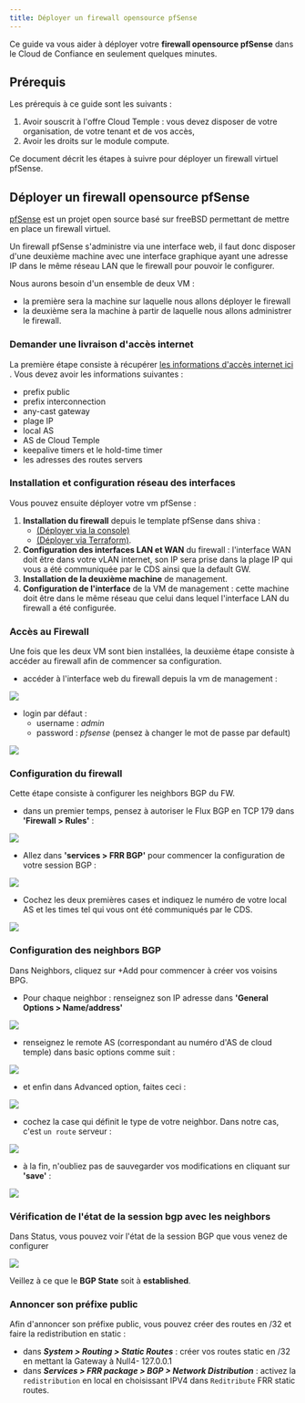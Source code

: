 ```yaml
---
title: Déployer un firewall opensource pfSense
---
```

Ce guide va vous aider à déployer votre __firewall opensource pfSense__ dans le Cloud de Confiance en seulement quelques minutes.

## Prérequis
Les prérequis à ce guide sont les suivants :

1. Avoir souscrit à l'offre Cloud Temple : vous devez disposer de votre organisation, de votre tenant et de vos accès,
2. Avoir les droits sur le module compute.

Ce document décrit les étapes à suivre pour déployer un firewall virtuel pfSense.

## Déployer un firewall opensource pfSense 

[pfSense](https://www.pfsense.org) est un projet open source basé sur freeBSD permettant de mettre en place un firewall virtuel.

Un firewall pfSense s'administre via une interface web, il faut donc disposer d'une deuxième machine 
avec une interface graphique ayant une adresse IP dans le même réseau LAN que le firewall pour pouvoir le configurer. 

Nous aurons besoin d'un ensemble de deux VM :

- la première sera la machine sur laquelle nous allons déployer le firewall
- la deuxième sera la machine à partir de laquelle nous allons administrer le firewall.

### Demander une livraison d'accès internet
La première étape consiste à récupérer [les informations d'accès internet ici ](https://docs.cloud-temple.com/network/internet/#gestion-de-vos-connectivites-internet). Vous devez avoir les informations suivantes :

- prefix public
- prefix interconnection
- any-cast gateway
- plage IP
- local AS 
- AS de Cloud Temple
- keepalive timers et le hold-time timer 
- les adresses des routes servers

### Installation et configuration réseau des interfaces

Vous pouvez ensuite déployer votre vm pfSense :

1. __Installation du firewall__ depuis le template pfSense dans shiva :
    - [(Déployer via la console)](../iaas/quickstart_iaas_template.md#déployer-une-machine-virtuelle-depuis-un-template)
    - [(Déployer via Terraform)](../iaas/quickstart_iaas.md#déployer-une-machine-virtuelle-via-terraform). 
2. __Configuration des interfaces LAN et WAN__ du firewall : l'interface WAN doit être dans votre vLAN internet, son IP sera prise dans la plage IP qui vous a été communiquée par le CDS ainsi que la default GW.
3. __Installation de la deuxième machine__ de management.
4. __Configuration de l'interface__ de la VM de management : cette machine doit être dans le même réseau que celui dans lequel l'interface LAN du firewall a été configurée.

### Accès au Firewall
Une fois que les deux VM sont bien installées, la deuxième étape consiste à accéder au firewall afin de commencer sa configuration.

- accéder à l'interface web du firewall depuis la vm de management :

![](images/pfsense/pfsense_webui.png)
- login par défaut : 
    - username : *admin*
    - password : *pfsense* (pensez à changer le mot de passe par default)
  
![](images/pfsense/pfsense_home_page.png)
### Configuration du firewall 
Cette étape consiste à configurer les neighbors BGP du FW.

- dans un premier temps, pensez à autoriser le Flux BGP en TCP 179 dans __'Firewall > Rules'__ :

![](images/pfsense/pfsense_bgp_rule.png)

- Allez dans __'services > FRR BGP'__ pour commencer la configuration de votre session BGP :

![](images/pfsense/pfsense_frr_package.png)

- Cochez les deux premières cases et indiquez le numéro de votre local AS et les times tel qui vous ont été communiqués par le CDS.

![](images/pfsense/pfsense_general_conf.png)

### Configuration des neighbors BGP
Dans Neighbors, cliquez sur +Add pour commencer à créer vos voisins BPG.

- Pour chaque neighbor : renseignez son IP adresse dans __'General Options > Name/address'__
   
![](images/pfsense/pfsense_neighbor_conf.png)

  - renseignez le remote AS (correspondant au numéro d'AS de cloud temple) dans basic options comme suit :
    
![](images/pfsense/bgp_basic_options.png)

  - et enfin dans Advanced option, faites ceci :
     
![](images/pfsense/ebgp_conf.png)

  - cochez la case qui définit le type de votre neighbor. Dans notre cas, c'est ``un route`` serveur :
     
![](images/pfsense/route_server_neighbor.png)

  - à la fin, n'oubliez pas de sauvegarder vos modifications en cliquant sur __'save'__ :
  
![](images/pfsense/neighbors_overview.png) 

### Vérification de l'état de la session bgp avec les neighbors 

Dans Status, vous pouvez voir l'état de la session BGP que vous venez de configurer 

![](images/pfsense/pfsense_bgp_status.png) 

Veillez à ce que le __BGP State__ soit à __established__. 

### Annoncer son préfixe public

Afin d'annoncer son préfixe public, vous pouvez créer des routes en /32 et faire la redistribution en static : 

- dans __*System > Routing > Static Routes*__ : créer vos routes static en /32 en mettant la Gateway à Null4- 127.0.0.1
- dans __*Services > FRR package > BGP > Network Distribution*__ : activez la ``redistribution`` en local en choisissant IPV4 dans ``Reditribute`` FRR static routes. 
